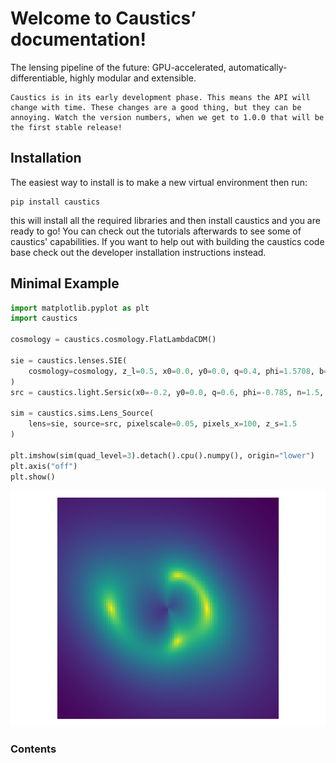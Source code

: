 # Welcome to Caustics’ documentation!

The lensing pipeline of the future: GPU-accelerated,
automatically-differentiable, highly modular and extensible.

```{note}
Caustics is in its early development phase. This means the API will change with time. These changes are a good thing, but they can be annoying. Watch the version numbers, when we get to 1.0.0 that will be the first stable release!
```

## Installation

The easiest way to install is to make a new virtual environment then run:

```console
pip install caustics
```

this will install all the required libraries and then install caustics and you
are ready to go! You can check out the tutorials afterwards to see some of
caustics' capabilities. If you want to help out with building the caustics code
base check out the developer installation instructions instead.

## Minimal Example

```python
import matplotlib.pyplot as plt
import caustics

cosmology = caustics.cosmology.FlatLambdaCDM()

sie = caustics.lenses.SIE(
    cosmology=cosmology, z_l=0.5, x0=0.0, y0=0.0, q=0.4, phi=1.5708, b=1.0
)
src = caustics.light.Sersic(x0=-0.2, y0=0.0, q=0.6, phi=-0.785, n=1.5, Re=3.0, Ie=1.0)

sim = caustics.sims.Lens_Source(
    lens=sie, source=src, pixelscale=0.05, pixels_x=100, z_s=1.5
)

plt.imshow(sim(quad_level=3).detach().cpu().numpy(), origin="lower")
plt.axis("off")
plt.show()
```

![Caustics lensed image](./media/minimal_example.png)

### Contents

```{tableofcontents}

```
